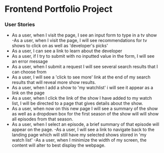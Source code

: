 
# Frontend Portfolio Project

### User Stories

- As a user, when I visit the page, I see an input form to type in a tv show
-As a user, when I visit the page, I will see recommendations for tv shows to click on as well as 'developer's picks'
- As a user, I can see a link to learn about the developer
- As a user, if I try to submit with no inputted value in the form, I will see an error message
- As a user, when I submit a request I will see several search results that I can choose from 
- As a user, I will see a 'click to see more' link at the end of my search results that will reveal more show results.
- As a user, when I add a show to 'my watchlist' i will see it appear as a link on the page
- As a user, when I click the link of the show I have added to my watch list, I will be directed to a page that gives details about the show.
- As a user, when now on this new page I will see a summary of the show as well as a dropdown box for the first season of the show will will show all episodes from that season.
- As a user, when I select an episode, a brief summary of that episode will appear on the page. 
-As a user, I will see a link to navigate back to the landing page which will still have my selected shows stored in 'my watch list' 
-As a user, when I minimize the width of my screen, the content will alter to best display the webpage.

